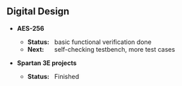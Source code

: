 ## Digital Design

- **AES-256**
    - **Status:** &nbsp;                  basic functional verification done
    - **Next:** &nbsp;&nbsp;&nbsp;&nbsp;  self-checking testbench, more test cases


- **Spartan 3E projects**
    - **Status:** &nbsp; Finished
